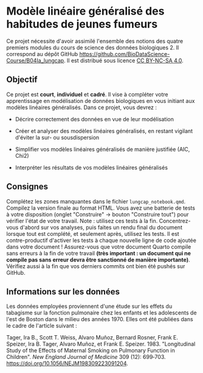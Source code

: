 # Modèle linéaire généralisé des habitudes de jeunes fumeurs

Ce projet nécessite d'avoir assimilé l'ensemble des notions des quatre premiers modules du cours de science des données biologiques 2. Il correspond au dépôt GitHub <https://github.com/BioDataScience-Course/B04Ia_lungcap>. Il est distribué sous licence [CC BY-NC-SA 4.0](https://creativecommons.org/licenses/by-nc-sa/4.0/).

## Objectif

Ce projet est **court**, **individuel** et **cadré**. Il vise à compléter votre apprentissage en modélisation de données biologiques en vous initiant aux modèles linéaires généralisés. Dans ce projet, vous devrez :

-   Décrire correctement des données en vue de leur modélisation

-   Créer et analyser des modèles linéaires généralisés, en restant vigilant d'éviter la sur- ou sousdispersion

-   Simplifier vos modèles linéaires généralisés de manière justifiée (AIC, Chi2)

-   Interpréter les résultats de vos modèles linéaires généralisés

## Consignes

Complétez les zones manquantes dans le fichier `lungcap_notebook.qmd`. Compilez la version finale au format HTML. Vous avez une batterie de tests à votre disposition (onglet "Construire" -> bouton "Construire tout") pour vérifier l'état de votre travail. Note : utilisez ces tests à la fin. Concentrez-vous d'abord sur vos analyses, puis faites un rendu final du document lorsque tout est complété, et seulement après, utilisez les tests. Il est contre-productif d'activer les tests à chaque nouvelle ligne de code ajoutée dans votre document ! Assurez-vous que votre document Quarto compile sans erreurs à la fin de votre travail **(très important : un document qui ne compile pas sans erreur devra être sanctionné de manière importante)**. Vérifiez aussi à la fin que vos derniers commits ont bien été pushés sur GitHub.

## Informations sur les données

Les données employées proviennent d'une étude sur les effets du tabagisme sur la fonction pulmonaire chez les enfants et les adolescents de l'est de Boston dans le milieu des années 1970. Elles ont été publiées dans le cadre de l'article suivant :

Tager, Ira B., Scott T. Weiss, Alvaro Muñoz, Bernard Rosner, Frank E. Speizer, Ira B. Tager, Alvaro Muñoz, et Frank E. Speizer. 1983. "Longitudinal Study of the Effects of Maternal Smoking on Pulmonary Function in Children". *New England Journal of Medicine* 309 (12): 699‑703. https://doi.org/10.1056/NEJM198309223091204.
